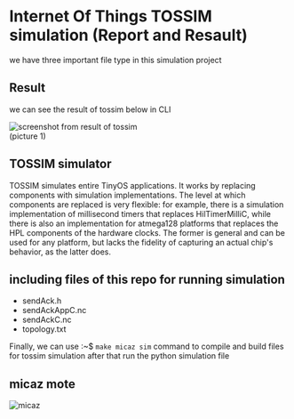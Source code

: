# Internet Of Things TOSSIM simulation (Report and Resault)

we have three important file type in this simulation project  


## Result  

we can see the result of tossim below in CLI  

![screenshot from result of tossim](http://iotco.net/tos.png)  
(picture 1)

## TOSSIM simulator  

TOSSIM simulates entire TinyOS applications. It works by replacing components with simulation implementations. The level at which components are replaced is very flexible: for example, there is a simulation implementation of millisecond timers that replaces HilTimerMilliC, while there is also an implementation for atmega128 platforms that replaces the HPL components of the hardware clocks. The former is general and can be used for any platform, but lacks the fidelity of capturing an actual chip's behavior, as the latter does.  

## including files of this repo for running simulation

- sendAck.h
- sendAckAppC.nc
- sendAckC.nc
- topology.txt

Finally, we can use :~$ `make micaz sim` command to compile and build files for tossim simulation after that run the python simulation file

## micaz mote  

![micaz](http://iotco.net/micaz.png)  
